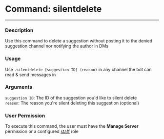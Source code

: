 # Command: silentdelete
---
### Description
Use this command to delete a suggestion without posting it to the denied suggestion channel nor notifying the author in DMs

### Usage
Use `.silentdelete [suggestion ID] (reason)` in any channel the bot can read & send messages in

### Arguments
`suggestion ID`: The ID of the suggestion you'd like to silent delete\
`reason`: The reason you're silent deleting this suggestion (optional)

### User Permission
To execute this command, the user must have the **Manage Server** permission or a configured [staff](/config/staffroles.md) role

